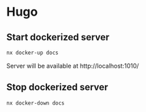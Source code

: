 #  Hugo

## Start dockerized server

```bash
nx docker-up docs
``` 
Server will be available at http://localhost:1010/

## Stop dockerized server

```bash
nx docker-down docs
```
